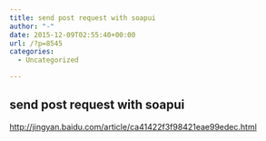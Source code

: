 ```yaml
---
title: send post request with soapui
author: "-"
date: 2015-12-09T02:55:40+00:00
url: /?p=8545
categories:
  - Uncategorized

---
```

## send post request with soapui
http://jingyan.baidu.com/article/ca41422f3f98421eae99edec.html